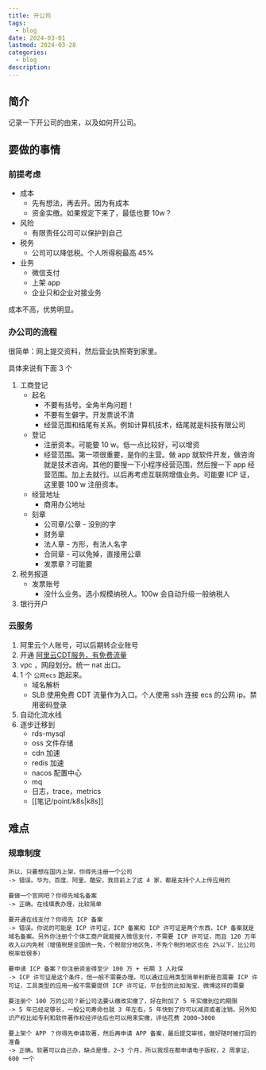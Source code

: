 ```yaml
---
title: 开公司
tags:
  - blog
date: 2024-03-01
lastmod: 2024-03-28
categories:
  - blog
description: 
---
```


## 简介

记录一下开公司的由来，以及如何开公司。

## 要做的事情

### 前提考虑

- 成本
    - 先有想法，再去开。因为有成本
    - 资金实缴。如果规定下来了，最低也要 10w？
- 风险
    - 有限责任公司可以保护到自己
- 税务
    - 公司可以降低税。个人所得税最高 45%
- 业务
    - 微信支付
    - 上架 app
    - 企业只和企业对接业务

成本不高，优势明显。

### 办公司的流程

很简单：网上提交资料，然后营业执照寄到家里。

具体来说有下面 3 个

1. 工商登记
    - 起名
        - 不要有括号。全角半角问题！
        - 不要有生僻字。开发票说不清
        - 经营范围和结尾有关系。例如计算机技术，结尾就是科技有限公司
    - 登记
        - 注册资本。可能要 10 w。低一点比较好，可以增资
        - 经营范围。第一项很重要，是你的主营。做 app 就软件开发，做咨询就是技术咨询。其他的要搜一下小程序经营范围，然后搜一下 app 经营范围。加上去就行。以后再考虑互联网增值业务。可能要 ICP 证，这里要 100 w 注册资本。
    - 经营地址
        - 商用办公地址
    - 刻章
        - 公司章/公章 - 没别的字
        - 财务章
        - 法人章 - 方形，有法人名字
        - 合同章 - 可以免掉，直接用公章
        - 发票章？可能要
2. 税务报道
    - 发票账号
        - 没什么业务。选小规模纳税人。100w 会自动升级一般纳税人
3. 银行开户

### 云服务

1. 阿里云个人账号，可以后期转企业账号
2. 开通 [阿里云CDT服务，有免费流量](https://help.aliyun.com/zh/cdt/product-overview/what-is-cdt)
3. vpc ，网段划分。统一 nat 出口。
4. 1 个 `公网ecs` 跑起来。
    - 域名解析
    - SLB 使用免费 CDT 流量作为入口。个人使用 ssh 连接 ecs 的公网 ip。禁用密码登录
5. 自动化流水线
6. 逐步迁移到
    - rds-mysql
    - oss 文件存储
    - cdn 加速
    - redis 加速
    - nacos 配置中心
    - mq
    - 日志，trace，metrics
    - [[笔记/point/k8s|k8s]]

## 难点

### 规章制度

```
所以，只要想在国内上架，你得先注册一个公司  
-> 错误。华为、百度、阿里、酷安，我目前上了这 4 家，都是支持个人上传应用的  
  
要做一个官网吧？你得先域名备案  
-> 正确。在线填表办理，比较简单  
  
要开通在线支付？你得先 ICP 备案  
-> 错误。你说的可能是 ICP 许可证，ICP 备案和 ICP 许可证是两个东西，ICP 备案就是域名备案。另外你注册个个体工商户就能接入微信支付，不需要 ICP 许可证，而且 120 万年收入以内免税（增值税是全国统一免，个税部分地区免，不免个税的地区也在 2%以下，比公司税率低很多）  
  
要申请 ICP 备案？你注册资金得至少 100 万 + 长期 3 人社保  
-> ICP 许可证是这个条件，但一般不需要办理。可以通过应用类型简单判断是否需要 ICP 许可证，工具类型的应用一般不需要提供 ICP 许可证，平台型的比如淘宝、微博这样的需要  
  
要注册个 100 万的公司？新公司法要认缴改实缴了，好在附加了 5 年实缴到位的期限  
-> 5 年已经足够长，一般公司寿命也就 3 年左右，5 年快到了你可以减资或者注销，另外知识产权比如专利和软件著作权经评估后也可以用来实缴，评估花费 2000~3000  
  
要上架个 APP ？你得先申请软著，然后再申请 APP 备案，最后提交审核，做好随时被打回的准备  
-> 正确。软著可以自己办，缺点是慢，2~3 个月，所以我现在都申请电子版权，2 周拿证，600 一个
```
